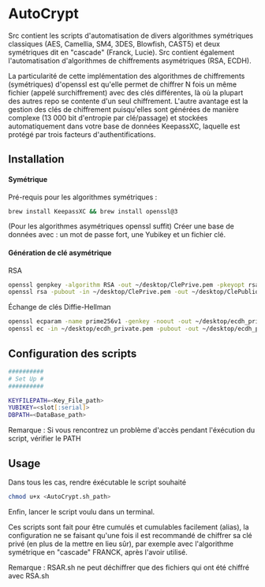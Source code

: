 # AutoCrypt
Src contient les scripts d'automatisation de divers algorithmes symétriques classiques (AES, Camellia, SM4, 3DES, Blowfish, CAST5) et deux symétriques dit  en "cascade" (Franck, Lucie). Src contient également l'automatisation d'algorithmes de chiffrements asymétriques (RSA, ECDH).



La particularité de cette implémentation des algorithmes de chiffrements (symétriques) d'openssl est qu'elle permet de chiffrer N fois un même fichier (appelé surchiffrement) avec des clés différentes, là où la plupart des autres repo se contente d'un seul chiffrement. L'autre avantage est la gestion des clés de chiffrement puisqu'elles sont générées de manière complexe (13 000 bit d'entropie par clé/passage) et stockées automatiquement dans votre base de données KeepassXC, laquelle est protégé par trois facteurs d'authentifications. 


## Installation

#### Symétrique
Pré-requis pour les algorithmes symétriques :

```zsh
brew install KeepassXC && brew install openssl@3 
```
(Pour les algorithmes asymétriques openssl suffit)
Créer une base de données avec : un mot de passe fort, une Yubikey et un fichier clé.

#### Génération de clé asymétrique
 
RSA
```zsh
openssl genpkey -algorithm RSA -out ~/desktop/ClePrive.pem -pkeyopt rsa_keygen_bits:4096
openssl rsa -pubout -in ~/desktop/ClePrive.pem -out ~/desktop/ClePublique.pem
```
Échange de clés Diffie-Hellman
```zsh
openssl ecparam -name prime256v1 -genkey -noout -out ~/desktop/ecdh_private.pem
openssl ec -in ~/desktop/ecdh_private.pem -pubout -out ~/desktop/ecdh_public.pem
```
## Configuration des scripts

```zsh
##########
# Set Up #
##########

KEYFILEPATH=<Key_File_path>
YUBIKEY=<slot[:serial]>
DBPATH=<DataBase_path>
```
Remarque : Si vous rencontrez un problème d'accès pendant l'éxécution du script, vérifier le PATH

## Usage

Dans tous les cas, rendre éxécutable le script souhaité
```zsh
chmod u+x <AutoCrypt.sh_path>
``` 

Enfin, lancer le script voulu dans un terminal.

Ces scripts sont fait pour être cumulés et cumulables facilement (alias), la configuration ne se faisant qu'une fois il est recommandé de chiffrer sa clé privé (en plus de la mettre en lieu sûr), par exemple avec l'algorithme symétrique en "cascade" FRANCK, après l'avoir utilisé.

Remarque : RSAR.sh ne peut déchiffrer que des fichiers qui ont été chiffré avec RSA.sh
